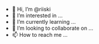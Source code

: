 - 👋 Hi, I’m @riiski
- 👀 I’m interested in ...
- 🌱 I’m currently learning ...
- 💞️ I’m looking to collaborate on ...
- 📫 How to reach me ...

<!---
riiski/riiski is a ✨ special ✨ repository because its `README.md` (this file) appears on your GitHub profile.
You can click the Preview link to take a look at your changes.
--->
